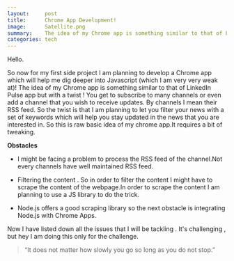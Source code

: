 ```yaml
---
layout:     post
title:      Chrome App Development! 
image:      Satellite.png
summary:    The idea of my Chrome app is something similar to that of LinkedIn Pulse app but with a twist. You get to subscribe to many channels or even add a channel that you wish to receive updates. 
categories: tech 
---
```


Hello.

So now for my first side project I am planning to develop a Chrome app which will help me dig deeper into Javascript (which I am very very weak at)! The idea of my Chrome app is something similar to that of LinkedIn Pulse app but with a twist ! You get to subscribe to many channels or even add a channel that you wish to receive updates. By channels I mean their RSS feed. So the twist is that I am planning to let you filter your news with a set of keywords which will help you stay updated in the news that you are interested in. So this is raw basic idea of my chrome app.It requires a bit of tweaking. 

<b>Obstacles </b> 

* I might be facing a problem to process the RSS feed of the channel.Not every channels have well     maintained RSS feed.

* Filtering the content . So in order to filter the content I might have to scrape the content of the webpage.In order to scrape the content I am planning to use a JS library to do the trick. 

* Node.js offers a good scraping library so the next obstacle is integrating Node.js with Chrome Apps.

Now I have listed down all the issues that I will be tackling . It's challenging , but hey I am doing this only for the challenge. 
<blockquote>
<p>
“It does not matter how slowly you go so long as you do not stop.” 
</p>
</blockquote>
